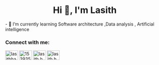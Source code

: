 <h1 align="center">Hi 👋, I'm Lasith</h1>
- 🌱 I’m currently learning  Software architecture ,Data analysis , Artificial intelligence

<h3 align="left">Connect with me:</h3>
<p align="left">
<a href="https://linkedin.com/in/lasithhansana" target="blank"><img align="center" src="https://cdn.jsdelivr.net/npm/simple-icons@3.0.1/icons/linkedin.svg" alt="lasithhansana" height="30" width="40" /></a>
<a href="https://stackoverflow.com/users/15393586/lasith-hansana" target="blank"><img align="center" src="https://cdn.jsdelivr.net/npm/simple-icons@3.0.1/icons/stackoverflow.svg" alt="15393586/lasith-hansana" height="30" width="40" /></a>
<a href="https://fb.com/lasith.hansana" target="blank"><img align="center" src="https://cdn.jsdelivr.net/npm/simple-icons@3.0.1/icons/facebook.svg" alt="lasith.hansana" height="30" width="40" /></a>
<a href="https://instagram.com/lasith.hansana" target="blank"><img align="center" src="https://cdn.jsdelivr.net/npm/simple-icons@3.0.1/icons/instagram.svg" alt="lasith.hansana" height="30" width="40" /></a>
</p>


